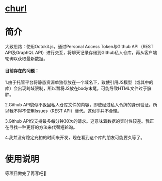 # [churl](https://churl.netlify.app/)

# 简介

大致思路：使用Octokit.js，通过Personal Access Token与Github API（REST API及GraphQL API）进行交互，将聊天记录存储到Github私人仓库，再从客户端轮询以获取最新数据。

#### 目前存在的问题：

1.由于托管平台将静态资源单独存放在一个域名下，致使引用JS模型（或其中的库）会出现跨域限制，所以暂将JS放在body末尾。可能导致HTML文件过于臃肿。

2.Github API貌似不返回私人仓库文件的内容，即使经过私人令牌的身份验证，所以我不得不使用Issues（REST API）替代。这似乎并不合理。

3.Github API仅支持最多每分钟30次的请求。这意味着数据的实时性较差。我正在寻找一种更好的方法来代替短轮询。

4.我并没有稳定充裕的时间来开发，现在看到这个库的朋友可能要久等了。

# 使用说明

等项目做完了再写吧🦄
